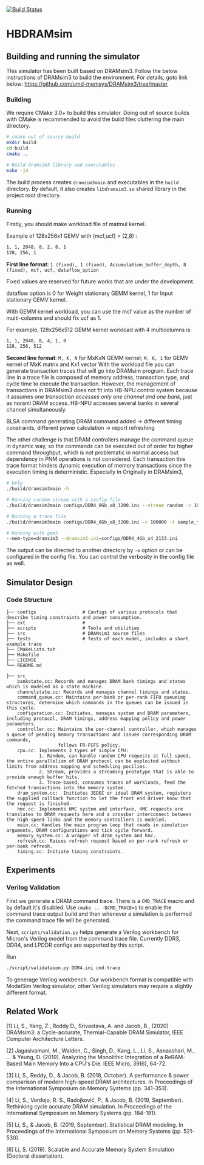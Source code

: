 [![Build Status](https://travis-ci.com/umd-memsys/DRAMsim3.svg?branch=master)](https://travis-ci.com/umd-memsys/DRAMsim3)

# HBDRAMsim




## Building and running the simulator

This simulator has been built based on DRAMsim3.
Follow the below instructions of DRAMsim3 to build the environment.
For details, goto link below:
https://github.com/umd-memsys/DRAMsim3/tree/master

### Building

We require CMake 3.0+ to build this simulator.
Doing out of source builds with CMake is recommended to avoid the build files cluttering the main directory.

```bash
# cmake out of source build
mkdir build
cd build
cmake ..

# Build dramsim3 library and executables
make -j4

```

The build process creates `dramsim3main` and executables in the `build` directory.
By default, it also creates `libdramsim3.so` shared library in the project root directory.

### Running
Firstly, you should make workload file of matmul kernel. 

Example of 128x256x1 GEMV with (mcf,ucf) = (2,8) :
```bash
1, 1, 2048, 8, 2, 8, 1 
128, 256, 1
```
**First line format**: ```1 (fixed), 1 (fixed), Accumulation_buffer_depth, 8 (fixed), mcf, ucf, dataflow_option``` 

Fixed values are reserved for future works that are under the development.

dataflow option is 0 for Weight stationary GEMM kernel, 1 for Input stationary GEMV kernel.

With GEMM kernel workload, you can use the mcf value as the number of multi-columns and should fix ucf as 1.

For example, 128x256x512 GEMM kernel workload with 4 multicolumns is:
```bash
1, 1, 2048, 8, 4, 1, 0
128, 256, 512
```


**Second line format**: ```M, K, N``` for MxKxN GEMM kernel; ```M, K, 1``` for GEMV kernel of MxK matrix and Kx1 vector 
With the workload file you can generate transaction traces that will go into DRAMsim program.
Each trace line in a trace file is composed of memory address, transaction type, and cycle time to execute the transaction.
However, the management of transactions in DRAMsim3 does not fit into HB-NPU control system because it assumes _one transaction accesses only one channel and one bank_, just as noraml DRAM access.
HB-NPU accesses several banks in several channel simultaneously. 

BLSA command generating
DRAM command added -> different timing constraints, different power calculation -> report
refreshing

The other challenge is that DRAM controllers manage the command queue in dynamic way, so the commands can be executed out of order for higher command throughput, which is not problematic in normal access but dependency in PNM operations is not considered.
Each transaction 
this trace format hinders dynamic execution of memory transactions since the execution timing is deterministic.
Especially in Originally in DRAMsim3, 


```bash
# help
./build/dramsim3main -h

# Running random stream with a config file
./build/dramsim3main configs/DDR4_8Gb_x8_3200.ini --stream random -c 100000 

# Running a trace file
./build/dramsim3main configs/DDR4_8Gb_x8_3200.ini -c 100000 -t sample_trace.txt

# Running with gem5
--mem-type=dramsim3 --dramsim3-ini=configs/DDR4_4Gb_x4_2133.ini

```

The output can be directed to another directory by `-o` option
or can be configured in the config file.
You can control the verbosity in the config file as well.



## Simulator Design

### Code Structure

```
├── configs                 # Configs of various protocols that describe timing constraints and power consumption.
├── ext                     # 
├── scripts                 # Tools and utilities
├── src                     # DRAMsim3 source files
├── tests                   # Tests of each model, includes a short example trace
├── CMakeLists.txt
├── Makefile
├── LICENSE
└── README.md

├── src  
    bankstate.cc: Records and manages DRAM bank timings and states which is modeled as a state machine.
    channelstate.cc: Records and manages channel timings and states.
    command_queue.cc: Maintains per-bank or per-rank FIFO queueing structures, determine which commands in the queues can be issued in this cycle.
    configuration.cc: Initiates, manages system and DRAM parameters, including protocol, DRAM timings, address mapping policy and power parameters.
    controller.cc: Maintains the per-channel controller, which manages a queue of pending memory transactions and issues corresponding DRAM commands, 
                   follows FR-FCFS policy.
    cpu.cc: Implements 3 types of simple CPU: 
            1. Random, can handle random CPU requests at full speed, the entire parallelism of DRAM protocol can be exploited without limits from address mapping and scheduling pocilies. 
            2. Stream, provides a streaming prototype that is able to provide enough buffer hits.
            3. Trace-based, consumes traces of workloads, feed the fetched transactions into the memory system.
    dram_system.cc:  Initiates JEDEC or ideal DRAM system, registers the supplied callback function to let the front end driver know that the request is finished. 
    hmc.cc: Implements HMC system and interface, HMC requests are translates to DRAM requests here and a crossbar interconnect between the high-speed links and the memory controllers is modeled.
    main.cc: Handles the main program loop that reads in simulation arguments, DRAM configurations and tick cycle forward.
    memory_system.cc: A wrapper of dram_system and hmc.
    refresh.cc: Raises refresh request based on per-rank refresh or per-bank refresh.
    timing.cc: Initiate timing constraints.
```

## Experiments

### Verilog Validation

First we generate a DRAM command trace.
There is a `CMD_TRACE` macro and by default it's disabled.
Use `cmake .. -DCMD_TRACE=1` to enable the command trace output build and then
whenever a simulation is performed the command trace file will be generated.

Next, `scripts/validation.py` helps generate a Verilog workbench for Micron's Verilog model
from the command trace file.
Currently DDR3, DDR4, and LPDDR configs are supported by this script.

Run

```bash
./script/validataion.py DDR4.ini cmd.trace
```

To generage Verilog workbench.
Our workbench format is compatible with ModelSim Verilog simulator,
other Verilog simulators may require a slightly different format.


## Related Work

[1] Li, S., Yang, Z., Reddy D., Srivastava, A. and Jacob, B., (2020) DRAMsim3: a Cycle-accurate, Thermal-Capable DRAM Simulator, IEEE Computer Architecture Letters.

[2] Jagasivamani, M., Walden, C., Singh, D., Kang, L., Li, S., Asnaashari, M., ... & Yeung, D. (2019). Analyzing the Monolithic Integration of a ReRAM-Based Main Memory Into a CPU's Die. IEEE Micro, 39(6), 64-72.

[3] Li, S., Reddy, D., & Jacob, B. (2018, October). A performance & power comparison of modern high-speed DRAM architectures. In Proceedings of the International Symposium on Memory Systems (pp. 341-353).

[4] Li, S., Verdejo, R. S., Radojković, P., & Jacob, B. (2019, September). Rethinking cycle accurate DRAM simulation. In Proceedings of the International Symposium on Memory Systems (pp. 184-191).

[5] Li, S., & Jacob, B. (2019, September). Statistical DRAM modeling. In Proceedings of the International Symposium on Memory Systems (pp. 521-530).

[6] Li, S. (2019). Scalable and Accurate Memory System Simulation (Doctoral dissertation).

